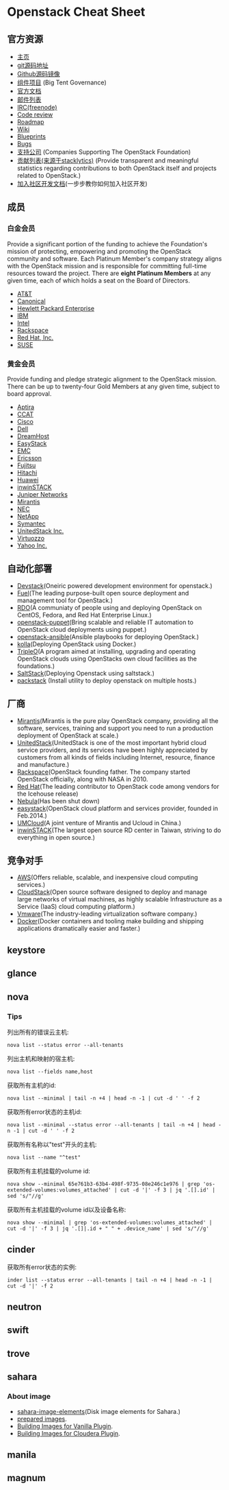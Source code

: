# Openstack Cheat Sheet

## 官方资源

* [主页](http://www.openstack.org/)
* [git源码地址](http://git.openstack.org/cgit)
* [Github源码镜像](https://github.com/openstack/openstack)
* [组件项目](http://governance.openstack.org/reference/projects/index.html) (Big Tent Governance)
* [官方文档](http://docs.openstack.org/)
* [邮件列表](http://lists.openstack.org/cgi-bin/mailman/listinfo)
* [IRC(freenode)](https://wiki.openstack.org/wiki/IRC)
* [Code review](https://review.openstack.org)
* [Roadmap](https://www.openstack.org/software/roadmap/)
* [Wiki](https://wiki.openstack.org/wiki/Main_Page)
* [Blueprints](https://blueprints.launchpad.net/openstack)
* [Bugs](https://bugs.launchpad.net/openstack)
* [支持公司](https://www.openstack.org/foundation/companies/) (Companies Supporting The OpenStack Foundation)
* [贡献列表(来源于stacklytics)](http://stackalytics.com/) (Provide transparent and meaningful statistics regarding contributions to both OpenStack itself and projects related to OpenStack.)
* [加入社区开发文档](http://docs.openstack.org/infra/manual/developers.html)(一步步教你如何加入社区开发)

## 成员

### 白金会员

Provide a significant portion of the funding to achieve the Foundation's mission of protecting, empowering and promoting the OpenStack community and software. Each Platinum Member's company strategy aligns with the OpenStack mission and is responsible for committing full-time resources toward the project. There are **eight Platinum Members** at any given time, each of which holds a seat on the Board of Directors.

* [AT&T](http://www.att.com/)
* [Canonical](https://www.openstack.org/foundation/companies/profile/canonical)
* [Hewlett Packard Enterprise](https://www.openstack.org/foundation/companies/profile/hewlett-packard-enterprise)
* [IBM](https://www.openstack.org/foundation/companies/profile/ibm)
* [Intel](http://www.intel.cn/content/www/cn/zh/homepage.html)
* [Rackspace](https://www.openstack.org/foundation/companies/profile/rackspace)
* [Red Hat, Inc.](https://www.openstack.org/foundation/companies/profile/page-0)
* [SUSE](https://www.openstack.org/foundation/companies/profile/suse)

### 黄金会员

Provide funding and pledge strategic alignment to the OpenStack mission. There can be up to twenty-four Gold Members at any given time, subject to board approval. 

* [Aptira](https://aptira.com/)
* [CCAT](https://www.openstack.org/foundation/companies/profile/ccat)
* [Cisco](https://www.openstack.org/foundation/companies/profile/cisco)
* [Dell](https://www.openstack.org/foundation/companies/profile/dell)
* [DreamHost](https://www.openstack.org/foundation/companies/profile/dreamhost)
* [EasyStack](https://www.openstack.org/foundation/companies/profile/easystack)
* [EMC](http://www.emc.com/en-us/index.htm)
* [Ericsson](https://www.openstack.org/foundation/companies/profile/ericsson)
* [Fujitsu](https://www.openstack.org/foundation/companies/profile/fujitsu)
* [Hitachi](https://www.openstack.org/foundation/companies/profile/Hitachi-Data-Systems)
* [Huawei](https://www.openstack.org/foundation/companies/profile/huawei)
* [inwinSTACK](https://www.openstack.org/foundation/companies/profile/inwinstack)
* [Juniper Networks](https://www.openstack.org/foundation/companies/profile/juniper-networks)
* [Mirantis](https://www.openstack.org/foundation/companies/profile/mirantis)
* [NEC](https://www.openstack.org/foundation/companies/profile/nec)
* [NetApp](https://www.openstack.org/foundation/companies/profile/netapp)
* [Symantec](https://www.openstack.org/foundation/companies/profile/symantec-8)
* [UnitedStack Inc.](https://www.openstack.org/foundation/companies/profile/unitedstack)
* [Virtuozzo](https://www.openstack.org/foundation/companies/profile/virtuozzo)
* [Yahoo Inc.](https://www.openstack.org/foundation/companies/profile/yahoo)

## 自动化部署

* [Devstack](http://docs.openstack.org/developer/devstack/)(Oneiric powered development environment for openstack.)
* [Fuel](https://www.mirantis.com/products/mirantis-openstack-software/)(The leading purpose-built open source deployment and management tool for OpenStack.)
* [RDO](https://www.rdoproject.org/)(A communiaty of people using and deploying OpenStack on CentOS, Fedora, and Red Hat Enterprise Linux.)
* [openstack-puppet](https://wiki.openstack.org/wiki/Puppet)(Bring scalable and reliable IT automation to OpenStack cloud deployments using puppet.)
* [openstack-ansible](https://github.com/openstack/openstack-ansible)(Ansible playbooks for deploying OpenStack.)
* [kolla](https://github.com/openstack/kolla)(Deploying OpenStack using Docker.)
* [TripleO](https://wiki.openstack.org/wiki/TripleO)(A program aimed at installing, upgrading and operating OpenStack clouds using OpenStacks own cloud facilities as the foundations.)
* [SaltStack](https://github.com/cloudbase/salt-openstack)(Deploying Openstack using saltstack.)
* [packstack](https://github.com/openstack/packstack) (Install utility to deploy openstack on multiple hosts.)

## 厂商

* [Mirantis](https://www.mirantis.com/)(Mirantis is the pure play OpenStack company, providing all the software, services, training and support you need to run a production deployment of OpenStack at scale.)
* [UnitedStack](https://www.ustack.com/)(UnitedStack is one of the most important hybrid cloud service providers, and its services have been highly appreciated by customers from all kinds of fields including Internet, resource, finance and manufacture.)
* [Rackspace](https://www.rackspace.com/)(OpenStack founding father. The company started OpenStack officially, along with NASA in 2010.
* [Red Hat](https://www.redhat.com/en/insights/openstack)(The leading contributor to OpenStack code among vendors for the Icehouse release)
* [Nebula](https://www.nebula.com/)(Has been shut down)
* [easystack](http://www.easystack.cn/)(OpenStack cloud platform and services provider, founded in Feb.2014.)
* [UMCloud](http://www.umcloud.com/)(A joint venture of Mirantis and Ucloud in China.)
* [inwinSTACK](www.inwinstack.com)(The largest open source RD center in Taiwan, striving to do everything in open source.)

## 竞争对手

* [AWS](https://aws.amazon.com)(Offers reliable, scalable, and inexpensive cloud computing services.)
* [CloudStack](https://cloudstack.apache.org/)(Open source software designed to deploy and manage large networks of virtual machines, as highly scalable Infrastructure as a Service (IaaS) cloud computing platform.)
* [Vmware](http://www.vmware.com/)(The industry-leading virtualization software company.)
* [Docker](https://www.docker.com)(Docker containers and tooling make building and shipping applications dramatically easier and faster.)

## keystore

## glance

## nova

### Tips

列出所有的错误云主机:

```
nova list --status error --all-tenants
```

列出主机和映射的宿主机:

```
nova list --fields name,host
```

获取所有主机的id:

```
nova list --minimal | tail -n +4 | head -n -1 | cut -d ' ' -f 2
```

获取所有error状态的主机id:

```
nova list --minimal --status error --all-tenants | tail -n +4 | head -n -1 | cut -d ' ' -f 2
```

获取所有名称以"test"开头的主机:

```
nova list --name "^test"
```

获取所有主机挂载的volume id:

```
nova show --minimal 65e761b3-63b4-498f-9735-08e246c1e976 | grep 'os-extended-volumes:volumes_attached' | cut -d '|' -f 3 | jq '.[].id' | sed 's/"//g'
```

获取所有主机挂载的volume id以及设备名称:

```
nova show --minimal | grep 'os-extended-volumes:volumes_attached' | cut -d '|' -f 3 | jq '.[]|.id + " " + .device_name' | sed 's/"//g'
```


## cinder

获取所有error状态的实例:

```
inder list --status error --all-tenants | tail -n +4 | head -n -1 | cut -d '|' -f 2
```

## neutron

## swift

## trove

## sahara

### About image

* [sahara-image-elements](https://github.com/openstack/sahara-image-elements)(Disk image elements for Sahara.)
* [prepared images](http://sahara-files.mirantis.com/images/upstream/).
* [Building Images for Vanilla Plugin](http://docs.openstack.org/developer/sahara/userdoc/vanilla_imagebuilder.html).
* [Building Images for Cloudera Plugin](http://docs.openstack.org/developer/sahara/userdoc/cdh_imagebuilder.html).

## manila

## magnum
